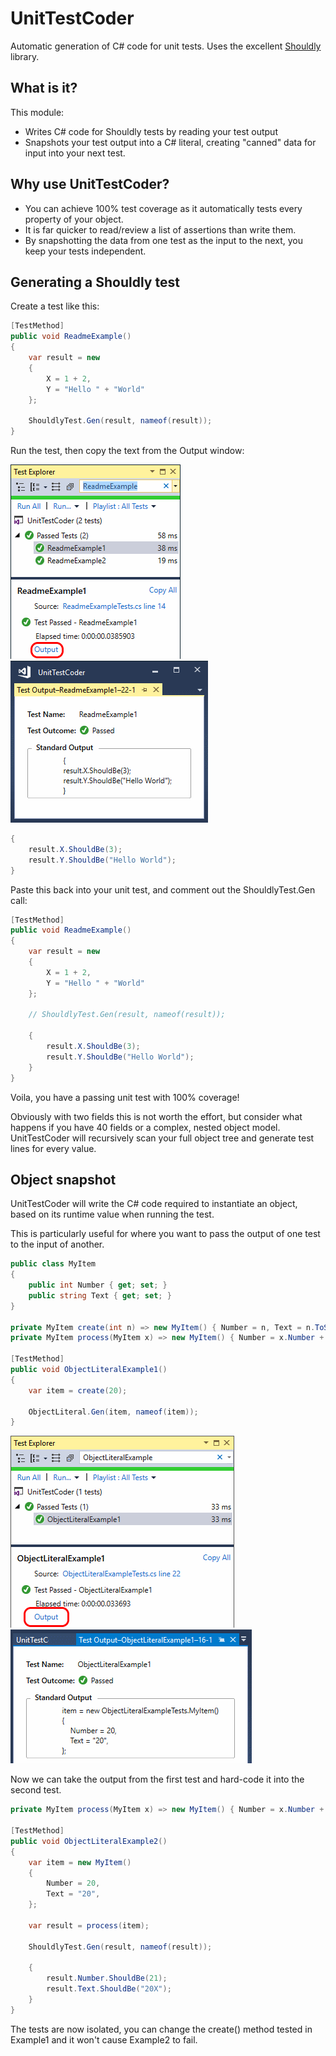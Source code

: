 # UnitTestCoder
Automatic generation of C# code for unit tests. Uses the excellent [Shouldly](https://github.com/shouldly/shouldly) library.

## What is it?

This module:
- Writes C# code for Shouldly tests by reading your test output
- Snapshots your test output into a C# literal, creating "canned" data for input into your next test.

## Why use UnitTestCoder?

- You can achieve 100% test coverage as it automatically tests every property of your object.
- It is far quicker to read/review a list of assertions than write them.
- By snapshotting the data from one test as the input to the next, you keep your tests independent.

## Generating a Shouldly test

Create a test like this:

``` C#
[TestMethod]
public void ReadmeExample()
{
    var result = new
    {
        X = 1 + 2,
        Y = "Hello " + "World"
    };

    ShouldlyTest.Gen(result, nameof(result));
}
```

Run the test, then copy the text from the Output window:

![ReadmeExample1.1](https://raw.githubusercontent.com/alansingfield/UnitTestCoder/master/img/ReadmeExample1.1.png)
![ReadmeExample1.2](https://raw.githubusercontent.com/alansingfield/UnitTestCoder/master/img/ReadmeExample1.2.png)
``` C#
{
    result.X.ShouldBe(3);
    result.Y.ShouldBe("Hello World");
}
```

Paste this back into your unit test, and comment out the ShouldlyTest.Gen call:

``` C#
[TestMethod]
public void ReadmeExample()
{
    var result = new
    {
        X = 1 + 2,
        Y = "Hello " + "World"
    };

    // ShouldlyTest.Gen(result, nameof(result));

    {
        result.X.ShouldBe(3);
        result.Y.ShouldBe("Hello World");
    }
}
```

Voila, you have a passing unit test with 100% coverage!

Obviously with two fields this is not worth the effort, but consider what happens if you have 40 fields or a complex, nested object model. UnitTestCoder will recursively scan your full object tree and generate test lines for every value.

## Object snapshot

UnitTestCoder will write the C# code required to instantiate an object, based on its runtime value when running the test.

This is particularly useful for where you want to pass the output of one test to the input of another. 

``` c#
public class MyItem
{
    public int Number { get; set; }
    public string Text { get; set; }
}

private MyItem create(int n) => new MyItem() { Number = n, Text = n.ToString() };
private MyItem process(MyItem x) => new MyItem() { Number = x.Number + 1, Text = x.Text + "X" };

[TestMethod]
public void ObjectLiteralExample1()
{
    var item = create(20);

    ObjectLiteral.Gen(item, nameof(item));
}
```

![ObjectLiteralExample1](https://raw.githubusercontent.com/alansingfield/UnitTestCoder/master/img/ObjectLiteralExample1.png)
![ObjectLiteralExample2](https://raw.githubusercontent.com/alansingfield/UnitTestCoder/master/img/ObjectLiteralExample2.png)


Now we can take the output from the first test and hard-code it into the second test.

``` c#
private MyItem process(MyItem x) => new MyItem() { Number = x.Number + 1, Text = x.Text + "X" };

[TestMethod]
public void ObjectLiteralExample2()
{
    var item = new MyItem()
    {
        Number = 20,
        Text = "20",
    };

    var result = process(item);

    ShouldlyTest.Gen(result, nameof(result));

    {
        result.Number.ShouldBe(21);
        result.Text.ShouldBe("20X");
    }
}

```

The tests are now isolated, you can change the create() method tested in Example1 and it won't cause Example2 to fail.
